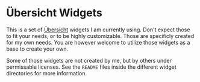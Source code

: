 # Übersicht Widgets

This is a set of [Übersicht](http://tracesof.net/uebersicht/) widgets I am currently using.
Don't expect those to fit your needs, or to be highly customizable.
Those are specificly created for my own needs. You are however welcome to
utilize those widgets as a base to create your own.

Some of those widgets are not created by me, but by others under permissable licenses. See the `README` files inside the different widget directories for more information.
